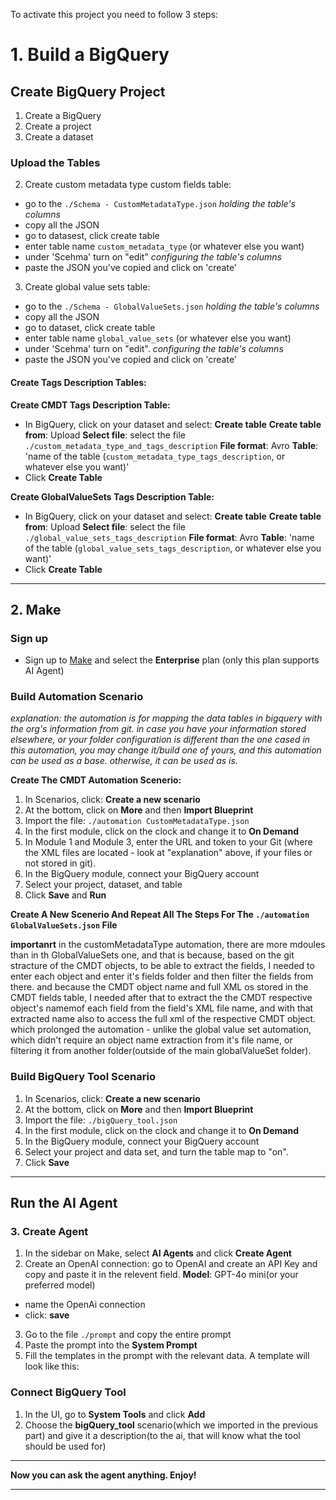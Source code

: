 
To activate this project you need to follow 3 steps:

# 1. Build a BigQuery

## Create BigQuery Project

1. Create a BigQuery
2. Create a project
3. Create a dataset

### Upload the Tables

2. Create custom metadata type custom fields table:
* go to the `./Schema - CustomMetadataType.json` *holding the table's columns*
* copy all the JSON
* go to datasest, click create table
* enter table name `custom_metadata_type` (or whatever else you want)
* under 'Scehma' turn on "edit" *configuring the table's columns*
* paste the JSON you've copied and click on 'create'

3. Create global value sets table:
* go to the `./Schema - GlobalValueSets.json` *holding the table's columns*
* copy all the JSON
* go to dataset, click create table
* enter table name `global_value_sets` (or whatever else you want)
* under 'Scehma' turn on "edit". *configuring the table's columns*
* paste the JSON you've copied and click on 'create'

#### Create Tags Description Tables:

**Create CMDT Tags Description Table:**

* In BigQuery, click on your dataset and select: **Create table**
**Create table from**: Upload
**Select file**: select the file `./custom_metadata_type_and_tags_description`
**File format**: Avro
**Table**: 'name of the table (`custom_metadata_type_tags_description`, or whatever else you want)'
* Click **Create Table**

**Create GlobalValueSets Tags Description Table:**

* In BigQuery, click on your dataset and select: **Create table**
**Create table from**: Upload
**Select file**: select the file `./global_value_sets_tags_description`
**File format**: Avro
**Table**: 'name of the table (`global_value_sets_tags_description`, or whatever else you want)'
* Click **Create Table**

---

## 2. Make

### Sign up

* Sign up to [Make](https://www.make.com/en/pricing) and select the **Enterprise** plan (only this plan supports AI Agent)

### Build Automation Scenario 
*explanation: the automation is for mapping the data tables in bigquery with the org's information from git. in case you have your information stored elsewhere, or your folder configuration is different than the one cased in this automation, you may change it/build one of yours, and this automation can be used as a base. otherwise, it can be used as is.*

**Create The CMDT Automation Scenerio:**

1. In Scenarios, click: **Create a new scenario**
2. At the bottom, click on **More** and then **Import Blueprint**
3. Import the file: `./automation CustomMetadataType.json` 
4. In the first module, click on the clock and change it to **On Demand** 
5. In Module 1 and Module 3, enter the URL and token to your Git (where the XML files are located - look at "explanation" above, if your files or not stored in git).
6. In the BigQuery module, connect your BigQuery account
7. Select your project, dataset, and table
8. Click **Save** and **Run**

**Create A New Scenerio And Repeat All The Steps For The `./automation GlobalValueSets.json` File**

**importanrt** in the customMetadataType automation, there are more mdoules than in th GlobalValueSets one, and that is because, based on the git stracture of the CMDT objects, to be able to extract the fields, I needed to enter each object and enter it's fields folder and then filter the fields from there.
and because the CMDT object name and full XML os stored in the CMDT fields table, I needed after that to extract the the CMDT respective object's namemof each field from the field's XML file name, and with that extracted name also to access the full xml of the respective CMDT object. which prolonged the automation - unlike the global value set automation, which didn't require an object name extraction from it's file name, or filtering it from another folder(outside of the main globalValueSet folder).

### Build BigQuery Tool Scenario

1. In Scenarios, click: **Create a new scenario**
2. At the bottom, click on **More** and then **Import Blueprint**
3. Import the file: `./bigQuery_tool.json`
4. In the first module, click on the clock and change it to **On Demand**
5. In the BigQuery module, connect your BigQuery account
6. Select your project and data set, and turn the table map to "on".
7. Click **Save**

---

## **Run the AI Agent**

### 3. Create Agent

1. In the sidebar on Make, select **AI Agents** and click **Create Agent**
2. Create an OpenAI connection: go to OpenAI and create an API Key and copy and paste it in the relevent field.
**Model**: GPT-4o mini(or your preferred model)
* name the OpenAi connection
* click: **save**
3. Go to the file `./prompt` and copy the entire prompt
4. Paste the prompt into the **System Prompt**
5. Fill the templates in the prompt with the relevant data. 
A template will look like this:  <insert the_data_you_Should_to_fill_here>

### Connect BigQuery Tool

1. In the UI, go to **System Tools** and click **Add**
2. Choose the **bigQuery_tool** scenario(which we imported in the previous part) and give it a description(to the ai, that will know what the tool should be used for)

---

**Now you can ask the agent anything. Enjoy!**

---
